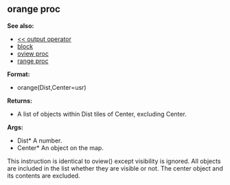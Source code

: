 ## orange proc
**See also:**
*   [\<\< output operator](/operator/%3c%3c/output)
*   [block](/proc/block)
*   [oview proc](/proc/oview)
*   [range proc](/proc/range)
<!-- -->
**Format:**
*   orange(Dist,Center=usr)
<!-- -->
**Returns:**
*   A list of objects within Dist tiles of Center, excluding Center.
<!-- -->
**Args:**
*   Dist* A number.
*   Center* An object on the map.


This instruction is identical to oview() except visibility is
ignored. All objects are included in the list whether they are visible
or not. The center object and its contents are excluded.